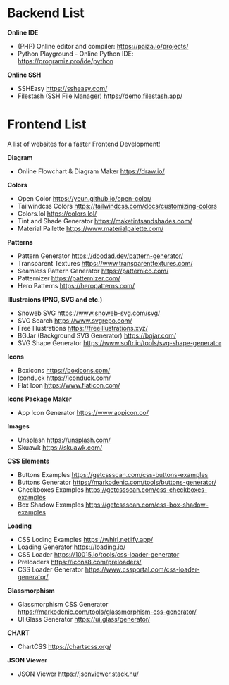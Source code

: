 # Backend List
**Online IDE**
- (PHP) Online editor and compiler: https://paiza.io/projects/
- Python Playground - Online Python IDE: https://programiz.pro/ide/python

**Online SSH**
- SSHEasy https://ssheasy.com/
- Filestash (SSH File Manager) https://demo.filestash.app/

# Frontend List
A list of websites for a faster Frontend Development!

**Diagram**
- Online Flowchart & Diagram Maker https://draw.io/

**Colors**
- Open Color https://yeun.github.io/open-color/
- Tailwindcss Colors https://tailwindcss.com/docs/customizing-colors
- Colors.lol https://colors.lol/
- Tint and Shade Generator https://maketintsandshades.com/
- Material Pallette https://www.materialpalette.com/

**Patterns**
- Pattern Generator https://doodad.dev/pattern-generator/
- Transparent Textures https://www.transparenttextures.com/
- Seamless Pattern Generator https://patternico.com/
- Patternizer https://patternizer.com/
- Hero Patterns https://heropatterns.com/

**Illustraions (PNG, SVG and etc.)**
- Snoweb SVG https://www.snoweb-svg.com/svg/
- SVG Search https://www.svgrepo.com/
- Free Illustrations https://freeillustrations.xyz/
- BGJar (Background SVG Generator) https://bgjar.com/
- SVG Shape Generator https://www.softr.io/tools/svg-shape-generator

**Icons**
- Boxicons https://boxicons.com/
- Iconduck https://iconduck.com/
- Flat Icon https://www.flaticon.com/

**Icons Package Maker**
- App Icon Generator https://www.appicon.co/

**Images**
- Unsplash https://unsplash.com/
- Skuawk https://skuawk.com/

**CSS Elements**
- Buttons Examples https://getcssscan.com/css-buttons-examples
- Buttons Generator https://markodenic.com/tools/buttons-generator/
- Checkboxes Examples https://getcssscan.com/css-checkboxes-examples
- Box Shadow Examples https://getcssscan.com/css-box-shadow-examples

**Loading**
- CSS Loding Examples https://whirl.netlify.app/
- Loading Generator https://loading.io/
- CSS Loader https://10015.io/tools/css-loader-generator
- Preloaders https://icons8.com/preloaders/
- CSS Loader Generator https://www.cssportal.com/css-loader-generator/

**Glassmorphism**
- Glassmorphism CSS Generator https://markodenic.com/tools/glassmorphism-css-generator/
- UI.Glass Generator https://ui.glass/generator/

**CHART**
- ChartCSS https://chartscss.org/

**JSON Viewer**
- JSON Viewer https://jsonviewer.stack.hu/
